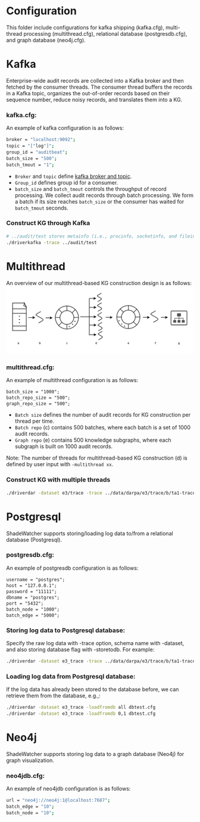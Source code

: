 # Configuration
This folder include configurations for kafka shipping (kafka.cfg),
multi-thread processing (multithread.cfg), relational database (postgresdb.cfg),
and graph database (neo4j.cfg).

# Kafka
Enterprise-wide audit records are collected into a Kafka broker and then fetched by
the consumer threads. The consumer thread buffers the records in a Kafka topic,
organizes the out-of-order records based on their sequence number, reduce noisy
records, and translates them into a KG.

### kafka.cfg:
An example of kafka configuration is as follows:
``` bash
broker = "localhost:9092";
topic = "["log"]";
group_id = "auditbeat";
batch_size = "500";
batch_tmout = "1";
```
- `Broker` and `topic` define [kafka broker and topic](https://www.cloudkarafka.com/blog/part1-kafka-for-beginners-what-is-apache-kafka.html).
- `Group_id` defines group id for a consumer. 
- `batch_size` and `batch_tmout` controls the throughput of record processing. We
  collect audit records through batch processing. We form a batch if its size reaches
  `batch_size` or the consumer has waited for `batch_tmout` seconds.

### Construct KG through Kafka
``` bash
# ../audit/test stores metainfo (i.e., procinfo, socketinfo, and fileinfo)
./driverkafka -trace ../audit/test
```

# Multithread
An overview of our multithread-based KG construction design is as follows:
![multithread](../docs/figure/multithread.png)

### multithread.cfg:
An example of multithread configuration is as follows:

```
batch_size = "1000";
batch_repo_size = "500";
graph_repo_size = "500";
```
- `Batch size` defines the number of audit records for KG construction per thread per time.
- `Batch repo` (c) contains 500 batches, where each batch is a set of 1000 audit records. 
- `Graph repo` (e) contains 500 knowledge subgraphs, where each subgraph is built on 1000 audit records. 

Note: The number of threads for multithread-based KG construction (d) is defined by user input with `-multithread xx`.

### Construct KG with multiple threads
``` bash
./driverdar -dataset e3/trace -trace ../data/darpa/e3/trace/b/ta1-trace-e3-official-1.json -multithread 8
```

# Postgresql
ShadeWatcher supports storing/loading log data to/from a relational database (Postgresql).

### postgresdb.cfg:
An example of postgresdb configuration is as follows:
```
username = "postgres";
host = "127.0.0.1";
password = "11111";
dbname = "postgres";
port = "5432";
batch_node = "1000";
batch_edge = "5000";
```

### Storing log data to Postgresql database:
Specify the raw log data with -trace option, schema name with -dataset, and also storing database flag with -storetodb. For example:
```bash
./driverdar -dataset e3_trace -trace ../data/darpa/e3/trace/b/ta1-trace-e3-official-1.json -storetodb dbtest.cfg
```

### Loading log data from Postgresql database:
If the log data has already been stored to the database before, we can retrieve
them from the database, e.g.,:
```bash
./driverdar -dataset e3_trace -loadfromdb all dbtest.cfg
./driverdar -dataset e3_trace -loadfromdb 0,1 dbtest.cfg
```

# Neo4j
ShadeWatcher supports storing log data to a graph database (Neo4j) for graph visualization.

### neo4jdb.cfg:
An example of neo4jdb configuration is as follows:
```bash
url = "neo4j://neo4j:1@localhost:7687";
batch_edge = "10";
batch_node = "10";
```